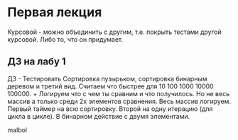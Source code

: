 # Первая лекция

Курсовой - можно объединить с другим, т.е. покрыть тестами другой курсовой. Либо то, что он придумает.

## ДЗ на лабу 1

ДЗ - Тестировать  Сортировка пузырьком, сортировка бинарным деревом и третий вид. Считаем что быстрее для 10 100 1000 10000 100000. + Логируем что с чем ты сравним и что получилось. Но не весь массив а только среди 2х элементов сравнения. Весь массив логируем. Первый таймер на всю сортировку. Второй на одну итерацию (для цикла в цикле).
В бинарном действие с двумя элементами.

malbol
